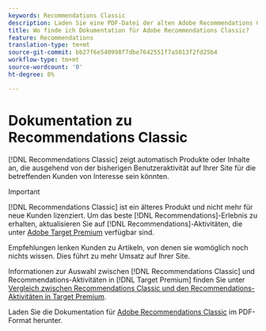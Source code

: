 ```yaml
---
keywords: Recommendations Classic
description: Laden Sie eine PDF-Datei der alten Adobe Recommendations Classic-Dokumentation herunter.
title: Wo finde ich Dokumentation für Adobe Recommendations Classic?
feature: Recommendations
translation-type: tm+mt
source-git-commit: bb27f6e540998f7dbe7642551f7a5013f2fd25b4
workflow-type: tm+mt
source-wordcount: '0'
ht-degree: 0%

---
```



# Dokumentation zu Recommendations Classic

[!DNL Recommendations Classic] zeigt automatisch Produkte oder Inhalte an, die ausgehend von der bisherigen Benutzeraktivität auf Ihrer Site für die betreffenden Kunden von Interesse sein könnten.

>[!IMPORTANT]
>
>[!DNL Recommendations Classic] ist ein älteres Produkt und nicht mehr für neue Kunden lizenziert. Um das beste [!DNL Recommendations]-Erlebnis zu erhalten, aktualisieren Sie auf [!DNL Recommendations]-Aktivitäten, die unter [Adobe Target Premium](/help/c-intro/intro.md) verfügbar sind.

Empfehlungen lenken Kunden zu Artikeln, von denen sie womöglich noch nichts wissen. Dies führt zu mehr Umsatz auf Ihrer Site.

Informationen zur Auswahl zwischen [!DNL Recommendations Classic] und Recommendations-Aktivitäten in [!DNL Target Premium] finden Sie unter [Vergleich zwischen Recommendations Classic und den Recommendations-Aktivitäten in Target Premium](/help/c-recommendations/c-recommendations-faq/recommendations-classic-versus-recommendations-activities-target-premium.md).

Laden Sie die Dokumentation für [Adobe Recommendations Classic](/help/assets/adobe-recommendations-classic.pdf) im PDF-Format herunter.